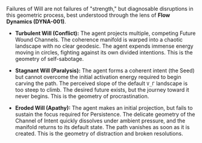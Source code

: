 Failures of Will are not failures of "strength," but diagnosable disruptions in this geometric process, best understood through the lens of **Flow Dynamics (DYNA-001)**.

- **Turbulent Will (Conflict):** The agent projects multiple, competing Future Wound Channels. The coherence manifold is warped into a chaotic landscape with no clear geodesic. The agent expends immense energy moving in circles, fighting against its own divided intentions. This is the geometry of self-sabotage.

- **Stagnant Will (Paralysis):** The agent forms a coherent intent (the Seed) but cannot overcome the initial activation energy required to begin carving the path. The perceived slope of the default `V_Γ` landscape is too steep to climb. The desired future exists, but the journey toward it never begins. This is the geometry of procrastination.

- **Eroded Will (Apathy):** The agent makes an initial projection, but fails to sustain the focus required for Persistence. The delicate geometry of the Channel of Intent quickly dissolves under ambient pressure, and the manifold returns to its default state. The path vanishes as soon as it is created. This is the geometry of distraction and broken resolutions.